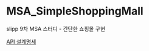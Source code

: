 # MSA_SimpleShoppingMall
slipp 9차 MSA 스터디 - 간단한 쇼핑몰 구현

[API 설계명세](https://github.com/YoonSung/MSA_SimpleShoppingMall/wiki/API명세)
